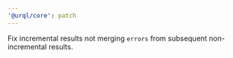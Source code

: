 ```yaml
---
'@urql/core': patch
---
```


Fix incremental results not merging `errors` from subsequent non-incremental results.
